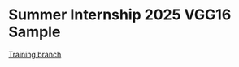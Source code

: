# Summer Internship 2025 VGG16 Sample

[Training branch](https://github.com/UTCN-AC-CS-DMP/practica-2025-VGG16-sample/tree/python-train)
